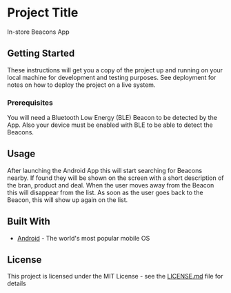 # Project Title

In-store Beacons App

## Getting Started

These instructions will get you a copy of the project up and running on your local machine for development and testing purposes. See deployment for notes on how to deploy the project on a live system. 

### Prerequisites

You will need a Bluetooth Low Energy (BLE) Beacon to be detected by the App. Also your device must be enabled with BLE to be able to detect the Beacons.

## Usage

After launching the Android App this will start searching for Beacons nearby. If found they will be shown on the screen with a short description of the bran, product and deal. 
When the user moves away from the Beacon this will disappear from the list. As soon as the user goes back to the Beacon, this will show up again on the list.     

## Built With

* [Android](https://www.android.com/) - The world's most popular mobile OS

## License

This project is licensed under the MIT License - see the [LICENSE.md](LICENSE.md) file for details

